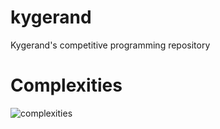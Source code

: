 # kygerand
Kygerand's competitive programming repository

# Complexities
![complexities](https://cloud.githubusercontent.com/assets/16316305/22307132/817a7638-e307-11e6-8337-579683951891.png)

